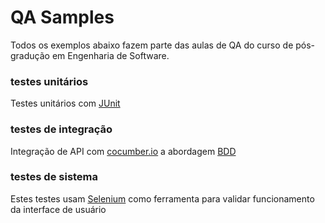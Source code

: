# QA Samples

Todos os exemplos abaixo fazem parte das aulas de QA do curso de pós-gradução em Engenharia de Software.

### testes unitários
Testes unitários com [JUnit](https://junit.org/junit5/)

### testes de integração
Integração de API com [cocumber.io](https://cucumber.io/) a abordagem [BDD](https://en.wikipedia.org/wiki/Behavior-driven_development)

### testes de sistema
Estes testes usam [Selenium](https://www.selenium.dev/) como ferramenta para validar funcionamento da interface de usuário
